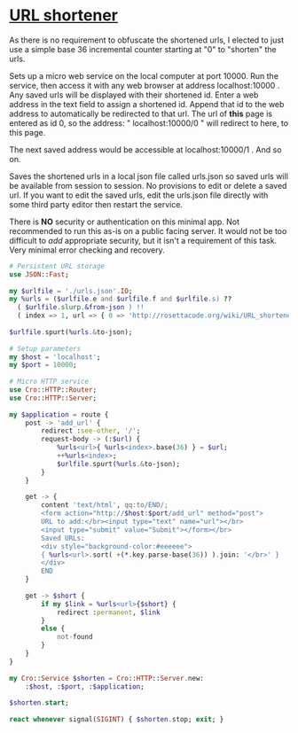 [1]: https://rosettacode.org/wiki/URL_shortener

# [URL shortener][1]

As there is no requirement to obfuscate the shortened urls, I elected to just use a simple base 36 incremental counter starting at "0" to "shorten" the urls.



Sets up a micro web service on the local computer at port 10000. Run the service, then access it with any web browser at address localhost:10000 . Any saved urls will be displayed with their shortened id. Enter a web address in the text field to assign a shortened id. Append that id to the web address to automatically be redirected to that url. The url of **this** page is entered as id 0, so the address: " localhost:10000/0 " will redirect to here, to this page.



The next saved address would be accessible at localhost:10000/1 . And so on.



Saves the shortened urls in a local json file called urls.json so saved urls will be available from session to session. No provisions to edit or delete a saved url. If you want to edit the saved urls, edit the urls.json file directly with some third party editor then restart the service.



There is **NO** security or authentication on this minimal app. Not recommended to run this as-is on a public facing server. It would not be too difficult to *add* appropriate security, but it isn't a requirement of this task. Very minimal error checking and recovery.

```raku
# Persistent URL storage
use JSON::Fast;
 
my $urlfile = './urls.json'.IO;
my %urls = ($urlfile.e and $urlfile.f and $urlfile.s) ??
  ( $urlfile.slurp.&from-json ) !!
  ( index => 1, url => { 0 => 'http://rosettacode.org/wiki/URL_shortener#Perl_6' } );
 
$urlfile.spurt(%urls.&to-json);
 
# Setup parameters
my $host = 'localhost';
my $port = 10000;
 
# Micro HTTP service
use Cro::HTTP::Router;
use Cro::HTTP::Server;
 
my $application = route {
    post -> 'add_url' {
        redirect :see-other, '/';
        request-body -> (:$url) {
            %urls<url>{ %urls<index>.base(36) } = $url;
            ++%urls<index>;
            $urlfile.spurt(%urls.&to-json);
        }
    }
 
    get -> {
        content 'text/html', qq:to/END/;
        <form action="http://$host:$port/add_url" method="post">
        URL to add:</br><input type="text" name="url"></br>
        <input type="submit" value="Submit"></form></br>
        Saved URLs:
        <div style="background-color:#eeeeee">
        { %urls<url>.sort( +(*.key.parse-base(36)) ).join: '</br>' }
        </div>
        END
    }
 
    get -> $short {
        if my $link = %urls<url>{$short} {
            redirect :permanent, $link
        }
        else {
            not-found
        }
    }
}
 
my Cro::Service $shorten = Cro::HTTP::Server.new:
    :$host, :$port, :$application;
 
$shorten.start;
 
react whenever signal(SIGINT) { $shorten.stop; exit; }
 
```
